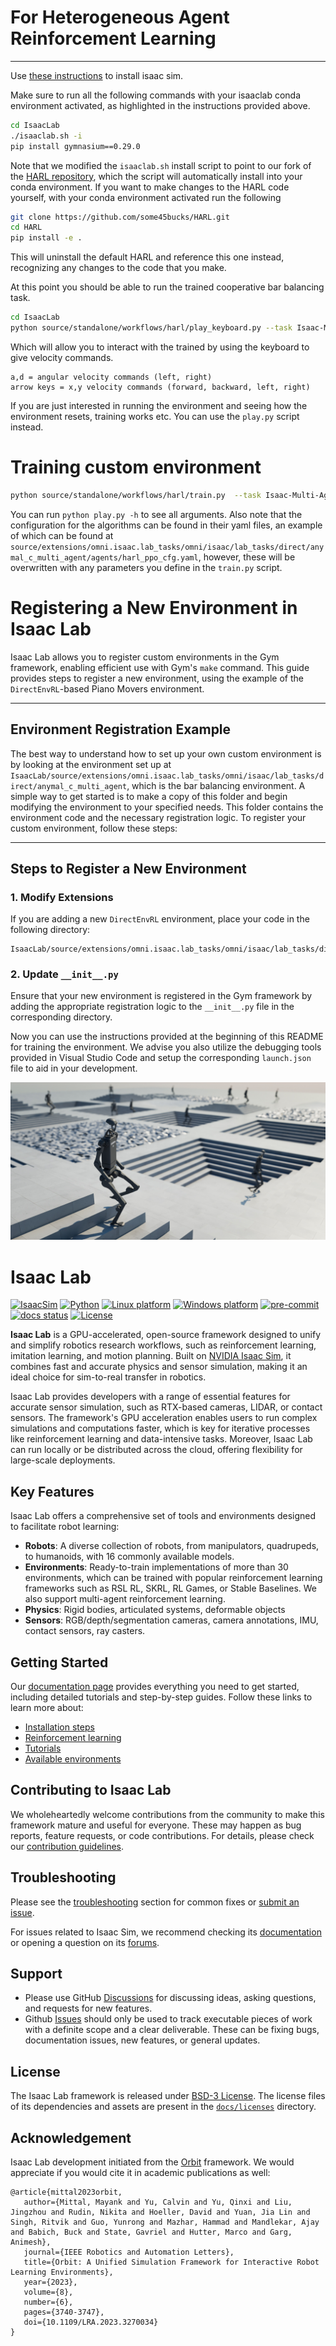 # For Heterogeneous Agent Reinforcement Learning

<!-- ![GIF 1](withoutpolicy.gif) ![GIF 2](withpolicy.gif) -->
<!--
<div style="display: flex; justify-content: space-around;">
    <img src="withoutpolicy.gif" width="45%">
    <img src="withpolicy.gif" width="45%">
</div>

*Before and after results of multi-agent reinforcement learning for bar balancing task* -->

---
Use [these instructions](https://docs.omniverse.nvidia.com/isaacsim/latest/installation/install_python.html#install-isaac-sim-using-pip) to install isaac sim.

Make sure to run all the following commands with your isaaclab conda environment activated, as highlighted in the instructions provided above.


```bash
cd IsaacLab
./isaaclab.sh -i
pip install gymnasium==0.29.0
```
Note that we modified the `isaaclab.sh` install script to point to our fork of the [HARL repository](https://github.com/some45bucks/HARL.git), which the script will automatically install into your conda environment. If you want to make changes to the HARL code yourself, with your conda environment activated run the following

```bash
git clone https://github.com/some45bucks/HARL.git
cd HARL
pip install -e .
```
This will uninstall the default HARL and reference this one instead, recognizing any changes to the code that you make.


At this point you should be able to run the trained cooperative bar balancing task.

```bash
cd IsaacLab
python source/standalone/workflows/harl/play_keyboard.py --task Isaac-Multi-Agent-Flat-Anymal-C-Direct-v0 --num_envs 1 --algorithm happo --dir source/extensions/omni.isaac.lab_tasks/omni/isaac/lab_tasks/direct/anymal_c_multi_agent/best_model
```

Which will allow you to interact with the trained by using the keyboard to give velocity commands.

```
a,d = angular velocity commands (left, right)
arrow keys = x,y velocity commands (forward, backward, left, right)
```

If you are just interested in running the environment and seeing how the environment resets, training works etc. You can use the `play.py` script instead.


# Training custom environment


```bash
python source/standalone/workflows/harl/train.py  --task Isaac-Multi-Agent-Flat-Anymal-C-Direct-v0 --video_interval 10_000 --num_envs 2048 --save_interval 10 --log_interval 10 --algorithm happo --headless --num_env_steps 2_000_000_000
```

You can run `python play.py -h` to see all arguments. Also note that the configuration for the algorithms can be found in their yaml files, an
example of which can be found at `source/extensions/omni.isaac.lab_tasks/omni/isaac/lab_tasks/direct/anymal_c_multi_agent/agents/harl_ppo_cfg.yaml`, however, these will be overwritten with any parameters you define in the `train.py` script.


# Registering a New Environment in Isaac Lab

Isaac Lab allows you to register custom environments in the Gym framework, enabling efficient use with Gym's `make` command. This guide provides steps to register a new environment, using the example of the `DirectEnvRL`-based Piano Movers environment.

---

## Environment Registration Example

The best way to understand how to set up your own custom environment is by looking at the environment set up at `IsaacLab/source/extensions/omni.isaac.lab_tasks/omni/isaac/lab_tasks/direct/anymal_c_multi_agent`, which is the bar balancing environment. A simple way to get started is to make a copy of this folder and begin modifying the environment to your specified needs. This folder contains the environment code and the necessary registration logic. To register your custom environment, follow these steps:

---

## Steps to Register a New Environment

### 1. **Modify Extensions**

If you are adding a new `DirectEnvRL` environment, place your code in the following directory:

```
IsaacLab/source/extensions/omni.isaac.lab_tasks/omni/isaac/lab_tasks/direct/
```

### 2. **Update `__init__.py`**

Ensure that your new environment is registered in the Gym framework by adding the appropriate registration logic to the `__init__.py` file in the corresponding directory.

Now you can use the instructions provided at the beginning of this README for training the environment. We advise you also utilize the debugging tools provided in Visual Studio Code and setup the corresponding `launch.json` file to aid in your development.


![Isaac Lab](docs/source/_static/isaaclab.jpg)
# Isaac Lab

[![IsaacSim](https://img.shields.io/badge/IsaacSim-4.2.0-silver.svg)](https://docs.omniverse.nvidia.com/isaacsim/latest/overview.html)
[![Python](https://img.shields.io/badge/python-3.10-blue.svg)](https://docs.python.org/3/whatsnew/3.10.html)
[![Linux platform](https://img.shields.io/badge/platform-linux--64-orange.svg)](https://releases.ubuntu.com/20.04/)
[![Windows platform](https://img.shields.io/badge/platform-windows--64-orange.svg)](https://www.microsoft.com/en-us/)
[![pre-commit](https://img.shields.io/github/actions/workflow/status/isaac-sim/IsaacLab/pre-commit.yaml?logo=pre-commit&logoColor=white&label=pre-commit&color=brightgreen)](https://github.com/isaac-sim/IsaacLab/actions/workflows/pre-commit.yaml)
[![docs status](https://img.shields.io/github/actions/workflow/status/isaac-sim/IsaacLab/docs.yaml?label=docs&color=brightgreen)](https://github.com/isaac-sim/IsaacLab/actions/workflows/docs.yaml)
[![License](https://img.shields.io/badge/license-BSD--3-yellow.svg)](https://opensource.org/licenses/BSD-3-Clause)


**Isaac Lab** is a GPU-accelerated, open-source framework designed to unify and simplify robotics research workflows, such as reinforcement learning, imitation learning, and motion planning. Built on [NVIDIA Isaac Sim](https://docs.omniverse.nvidia.com/isaacsim/latest/overview.html), it combines fast and accurate physics and sensor simulation, making it an ideal choice for sim-to-real transfer in robotics.

Isaac Lab provides developers with a range of essential features for accurate sensor simulation, such as RTX-based cameras, LIDAR, or contact sensors. The framework's GPU acceleration enables users to run complex simulations and computations faster, which is key for iterative processes like reinforcement learning and data-intensive tasks. Moreover, Isaac Lab can run locally or be distributed across the cloud, offering flexibility for large-scale deployments.

## Key Features

Isaac Lab offers a comprehensive set of tools and environments designed to facilitate robot learning:
- **Robots**: A diverse collection of robots, from manipulators, quadrupeds, to humanoids, with 16 commonly available models.
- **Environments**: Ready-to-train implementations of more than 30 environments, which can be trained with popular reinforcement learning frameworks such as RSL RL, SKRL, RL Games, or Stable Baselines. We also support multi-agent reinforcement learning.
- **Physics**: Rigid bodies, articulated systems, deformable objects
- **Sensors**: RGB/depth/segmentation cameras, camera annotations, IMU, contact sensors, ray casters.


## Getting Started

Our [documentation page](https://isaac-sim.github.io/IsaacLab) provides everything you need to get started, including detailed tutorials and step-by-step guides. Follow these links to learn more about:

- [Installation steps](https://isaac-sim.github.io/IsaacLab/main/source/setup/installation/index.html#local-installation)
- [Reinforcement learning](https://isaac-sim.github.io/IsaacLab/main/source/overview/reinforcement-learning/rl_existing_scripts.html)
- [Tutorials](https://isaac-sim.github.io/IsaacLab/main/source/tutorials/index.html)
- [Available environments](https://isaac-sim.github.io/IsaacLab/main/source/overview/environments.html)


## Contributing to Isaac Lab

We wholeheartedly welcome contributions from the community to make this framework mature and useful for everyone.
These may happen as bug reports, feature requests, or code contributions. For details, please check our
[contribution guidelines](https://isaac-sim.github.io/IsaacLab/main/source/refs/contributing.html).

## Troubleshooting

Please see the [troubleshooting](https://isaac-sim.github.io/IsaacLab/main/source/refs/troubleshooting.html) section for
common fixes or [submit an issue](https://github.com/isaac-sim/IsaacLab/issues).

For issues related to Isaac Sim, we recommend checking its [documentation](https://docs.omniverse.nvidia.com/app_isaacsim/app_isaacsim/overview.html)
or opening a question on its [forums](https://forums.developer.nvidia.com/c/agx-autonomous-machines/isaac/67).

## Support

* Please use GitHub [Discussions](https://github.com/isaac-sim/IsaacLab/discussions) for discussing ideas, asking questions, and requests for new features.
* Github [Issues](https://github.com/isaac-sim/IsaacLab/issues) should only be used to track executable pieces of work with a definite scope and a clear deliverable. These can be fixing bugs, documentation issues, new features, or general updates.

## License

The Isaac Lab framework is released under [BSD-3 License](LICENSE). The license files of its dependencies and assets are present in the [`docs/licenses`](docs/licenses) directory.

## Acknowledgement

Isaac Lab development initiated from the [Orbit](https://isaac-orbit.github.io/) framework. We would appreciate if you would cite it in academic publications as well:

```
@article{mittal2023orbit,
   author={Mittal, Mayank and Yu, Calvin and Yu, Qinxi and Liu, Jingzhou and Rudin, Nikita and Hoeller, David and Yuan, Jia Lin and Singh, Ritvik and Guo, Yunrong and Mazhar, Hammad and Mandlekar, Ajay and Babich, Buck and State, Gavriel and Hutter, Marco and Garg, Animesh},
   journal={IEEE Robotics and Automation Letters},
   title={Orbit: A Unified Simulation Framework for Interactive Robot Learning Environments},
   year={2023},
   volume={8},
   number={6},
   pages={3740-3747},
   doi={10.1109/LRA.2023.3270034}
}
```
